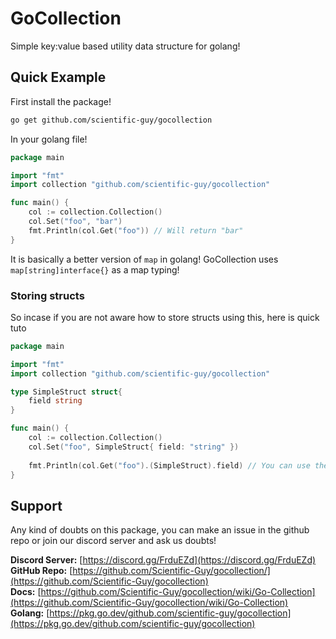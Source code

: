 # GoCollection

Simple key:value based utility data structure for golang!

## Quick Example

First install the package!

```sh
go get github.com/scientific-guy/gocollection
```

In your golang file!

```go
package main

import "fmt"
import collection "github.com/scientific-guy/gocollection"

func main() {
    col := collection.Collection()
    col.Set("foo", "bar")
    fmt.Println(col.Get("foo")) // Will return "bar"
}
```

It is basically a better version of `map` in golang! GoCollection uses `map[string]interface{}` as a map typing!

### Storing structs

So incase if you are not aware how to store structs using this, here is quick tuto

```go
package main

import "fmt"
import collection "github.com/scientific-guy/gocollection"

type SimpleStruct struct{
    field string
}

func main() {
    col := collection.Collection()
    col.Set("foo", SimpleStruct{ field: "string" })
    
    fmt.Println(col.Get("foo").(SimpleStruct).field) // You can use the basic type conversion of golang for this!
}
```

## Support

Any kind of doubts on this package, you can make an issue in the github repo or join our discord server and ask us doubts!

**Discord Server:** [https://discord.gg/FrduEZd](https://discord.gg/FrduEZd)<br/>
**GitHub Repo:** [https://github.com/Scientific-Guy/gocollection/](https://github.com/Scientific-Guy/gocollection)<br/>
**Docs:** [https://github.com/Scientific-Guy/gocollection/wiki/Go-Collection](https://github.com/Scientific-Guy/gocollection/wiki/Go-Collection)<br/>
**Golang:** [https://pkg.go.dev/github.com/scientific-guy/gocollection](https://pkg.go.dev/github.com/scientific-guy/gocollection)
